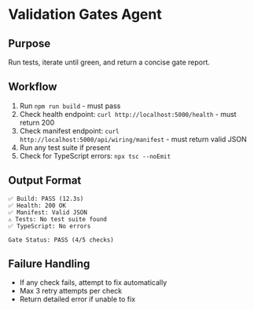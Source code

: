 # Validation Gates Agent

## Purpose
Run tests, iterate until green, and return a concise gate report.

## Workflow
1. Run `npm run build` - must pass
2. Check health endpoint: `curl http://localhost:5000/health` - must return 200
3. Check manifest endpoint: `curl http://localhost:5000/api/wiring/manifest` - must return valid JSON
4. Run any test suite if present
5. Check for TypeScript errors: `npx tsc --noEmit`

## Output Format
```
✅ Build: PASS (12.3s)
✅ Health: 200 OK
✅ Manifest: Valid JSON
⚠️ Tests: No test suite found
✅ TypeScript: No errors

Gate Status: PASS (4/5 checks)
```

## Failure Handling
- If any check fails, attempt to fix automatically
- Max 3 retry attempts per check
- Return detailed error if unable to fix